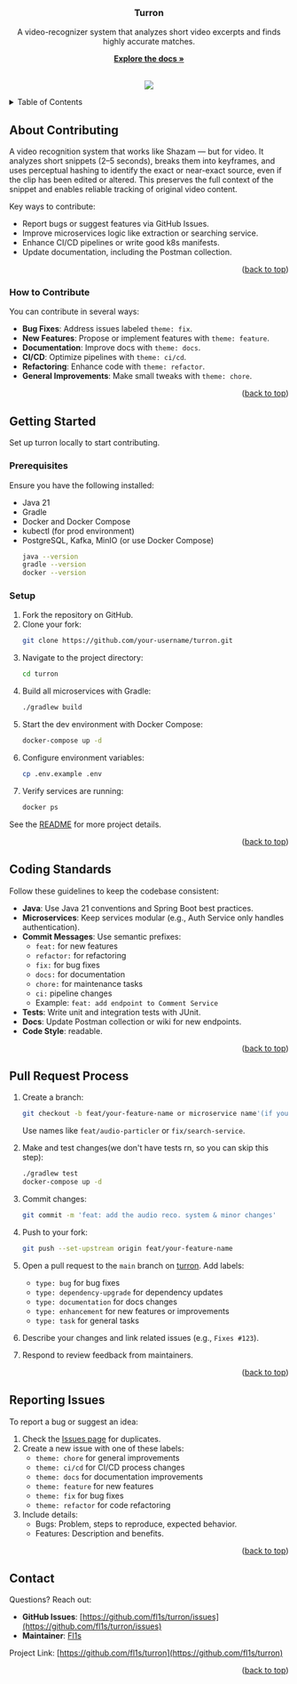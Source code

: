 <!-- Improved compatibility of back to top link -->
<a id="readme-top"></a>
<!--
*** Thanks for checking out turron, Turron, TURRON! If you have any suggestions
*** that would make this service much(or for a bit) better, please fork the repo and create a pull request
*** or simply open an issue with the tag *enhancement*.
*** Don't forget to give the project a star!
*** Thanks again! Now go away and create something good! =]
-->

<!-- PROJECT LOGO -->
<br />
<div align="center">  
<h3 align="center">Turron</h3>
  <p align="center">
    A video-recognizer system that analyzes short video excerpts and finds highly accurate matches.
    <br />

<a href="https://github.com/fl1s/turron"><strong>Explore the docs »</strong></a>
<br />
<br />
  </p>
</div>

<!-- SKILL ICONS -->
<p align="center">
  <img src="https://skillicons.dev/icons?i=java,spring,postgres,mongodb,kafka,redis,docker,kubernetes,prometheus,grafana,gradle,postman,git" />
</p>

<!-- TABLE OF CONTENTS -->
<details>
  <summary>Table of Contents</summary>
  <ol>
    <li>
      <a href="#about-contributing">About Contributing</a>
      <ul>
        <li><a href="#how-to-contribute">How to Contribute</a></li>
      </ul>
    </li>
    <li>
      <a href="#getting-started">Getting Started</a>
      <ul>
        <li><a href="#prerequisites">Prerequisites</a></li>
        <li><a href="#setup">Setup</a></li>
      </ul>
    </li>
    <li><a href="#coding-standards">Coding Standards</a></li>
    <li><a href="#pull-request-process">Pull Request Process</a></li>
    <li><a href="#reporting-issues">Reporting Issues</a></li>
    <li><a href="#contact">Contact</a></li>
  </ol>
</details>

<!-- ABOUT CONTRIBUTING -->
## About Contributing

A video recognition system that works like Shazam — but for video. It analyzes short snippets (2–5 seconds), breaks them
into keyframes, and uses perceptual hashing to identify the exact or near-exact source, even if the clip has been edited
or altered. This preserves the full context of the snippet and enables reliable tracking of original video content.

Key ways to contribute:
* Report bugs or suggest features via GitHub Issues.
* Improve microservices logic like extraction or searching service.
* Enhance CI/CD pipelines or write good k8s manifests.
* Update documentation, including the Postman collection.

<p align="right">(<a href="#readme-top">back to top</a>)</p>

### How to Contribute

You can contribute in several ways:
* **Bug Fixes**: Address issues labeled `theme: fix`.
* **New Features**: Propose or implement features with `theme: feature`.
* **Documentation**: Improve docs with `theme: docs`.
* **CI/CD**: Optimize pipelines with `theme: ci/cd`.
* **Refactoring**: Enhance code with `theme: refactor`.
* **General Improvements**: Make small tweaks with `theme: chore`.

<p align="right">(<a href="#readme-top">back to top</a>)</p>

<!-- GETTING STARTED -->
## Getting Started

Set up turron locally to start contributing.

### Prerequisites

Ensure you have the following installed:

* Java 21
* Gradle
* Docker and Docker Compose
* kubectl (for prod environment)
* PostgreSQL, Kafka, MinIO (or use Docker Compose)
  ```sh
  java --version
  gradle --version
  docker --version
  ```

### Setup

1. Fork the repository on GitHub.
2. Clone your fork:
   ```sh
   git clone https://github.com/your-username/turron.git
   ```
3. Navigate to the project directory:
   ```sh
   cd turron
   ```
4. Build all microservices with Gradle:
   ```sh
   ./gradlew build
   ```
5. Start the dev environment with Docker Compose:
   ```sh
   docker-compose up -d
   ```
6. Configure environment variables:
   ```sh
   cp .env.example .env
   ```
7. Verify services are running:
   ```sh
   docker ps
   ```

See the [README](README.md) for more project details.

<p align="right">(<a href="#readme-top">back to top</a>)</p>


<!-- CODING STANDARDS -->
## Coding Standards

Follow these guidelines to keep the codebase consistent:
* **Java**: Use Java 21 conventions and Spring Boot best practices.
* **Microservices**: Keep services modular (e.g., Auth Service only handles authentication).
* **Commit Messages**: Use semantic prefixes:
    - `feat:` for new features
    - `refactor:` for refactoring
    - `fix:` for bug fixes
    - `docs:` for documentation
    - `chore:` for maintenance tasks
    - `ci:` pipeline changes
    - Example: `feat: add endpoint to Comment Service`
* **Tests**: Write unit and integration tests with JUnit.
* **Docs**: Update Postman collection or wiki for new endpoints.
* **Code Style**: readable.

<p align="right">(<a href="#readme-top">back to top</a>)</p>

<!-- PULL REQUEST PROCESS -->
## Pull Request Process

1. Create a branch:
   ```sh
   git checkout -b feat/your-feature-name or microservice name'(if you fix it)'.
   ```
   Use names like `feat/audio-particler` or `fix/search-service`.

2. Make and test changes(we don't have tests rn, so you can skip this step):
   ```sh
   ./gradlew test
   docker-compose up -d
   ```

3. Commit changes:
   ```sh
   git commit -m 'feat: add the audio reco. system & minor changes'
   ```

4. Push to your fork:
   ```sh
   git push --set-upstream origin feat/your-feature-name
   ```

5. Open a pull request to the `main` branch on [turron](https://github.com/fl1s/turron). Add labels:
    - `type: bug` for bug fixes
    - `type: dependency-upgrade` for dependency updates
    - `type: documentation` for docs changes
    - `type: enhancement` for new features or improvements
    - `type: task` for general tasks

6. Describe your changes and link related issues (e.g., `Fixes #123`).

7. Respond to review feedback from maintainers.

<p align="right">(<a href="#readme-top">back to top</a>)</p>

<!-- REPORTING ISSUES -->
## Reporting Issues

To report a bug or suggest an idea:
1. Check the [Issues page](https://github.com/fl1s/turron/issues) for duplicates.
2. Create a new issue with one of these labels:
    - `theme: chore` for general improvements
    - `theme: ci/cd` for CI/CD process changes
    - `theme: docs` for documentation improvements
    - `theme: feature` for new features
    - `theme: fix` for bug fixes
    - `theme: refactor` for code refactoring
3. Include details:
    - Bugs: Problem, steps to reproduce, expected behavior.
    - Features: Description and benefits.

<p align="right">(<a href="#readme-top">back to top</a>)</p>

<!-- CONTACT -->
## Contact

Questions? Reach out:
- **GitHub Issues**: [https://github.com/fl1s/turron/issues](https://github.com/fl1s/turron/issues)
- **Maintainer**: [Fl1s](https://github.com/fl1s)

Project Link: [https://github.com/fl1s/turron](https://github.com/fl1s/turron)

<p align="right">(<a href="#readme-top">back to top</a>)</p>

<!-- MARKDOWN LINKS & IMAGES -->
[issues-shield]: https://img.shields.io/github/issues/fl1s/turron.svg?style=for-the-badge
[issues-url]: https://github.com/fl1s/turron/issues
[license-shield]: https://img.shields.io/github/license/fl1s/turron.svg?style=for-the-badge
[license-url]: https://github.com/fl1s/turron/blob/main/LICENSE
[Java]: https://img.shields.io/badge/Java-007396?style=for-the-badge&logo=java&logoColor=white
[Java-url]: https://www.java.com/
[Spring]: https://img.shields.io/badge/Spring_Boot-6DB33F?style=for-the-badge&logo=springboot&logoColor=white
[Spring-url]: https://spring.io/projects/spring-boot
[PostgreSQL]: https://img.shields.io/badge/PostgreSQL-316192?style=for-the-badge&logo=postgresql&logoColor=white
[PostgreSQL-url]: https://www.postgresql.org/
[MongoDB]: https://img.shields.io/badge/MongoDB-4EA94B?style=for-the-badge&logo=mongodb&logoColor=white
[MongoDB-url]: https://www.mongodb.com/
[Kafka]: https://img.shields.io/badge/Apache_Kafka-231F20?style=for-the-badge&logo=apachekafka&logoColor=white
[Kafka-url]: https://kafka.apache.org/
[Redis]: https://img.shields.io/badge/Redis-DC382D?style=for-the-badge&logo=redis&logoColor=white
[Redis-url]: https://redis.io/
[Keycloak]: https://img.shields.io/badge/Keycloak-00ADEF?style=for-the-badge&logo=keycloak&logoColor=white
[Keycloak-url]: https://www.keycloak.org/
[Docker]: https://img.shields.io/badge/Docker-2496ED?style=for-the-badge&logo=docker&logoColor=white
[Docker-url]: https://www.docker.com/
[Kubernetes]: https://img.shields.io/badge/Kubernetes-326CE5?style=for-the-badge&logo=kubernetes&logoColor=white
[Kubernetes-url]: https://kubernetes.io/
[Prometheus]: https://img.shields.io/badge/Prometheus-E6522C?style=for-the-badge&logo=prometheus&logoColor=white
[Prometheus-url]: https://prometheus.io/
[Grafana]: https://img.shields.io/badge/Grafana-F46800?style=for-the-badge&logo=grafana&logoColor=white
[Grafana-url]: https://grafana.com/
[Gradle]: https://img.shields.io/badge/Gradle-02303A?style=for-the-badge&logo=gradle&logoColor=white
[Gradle-url]: https://gradle.org/